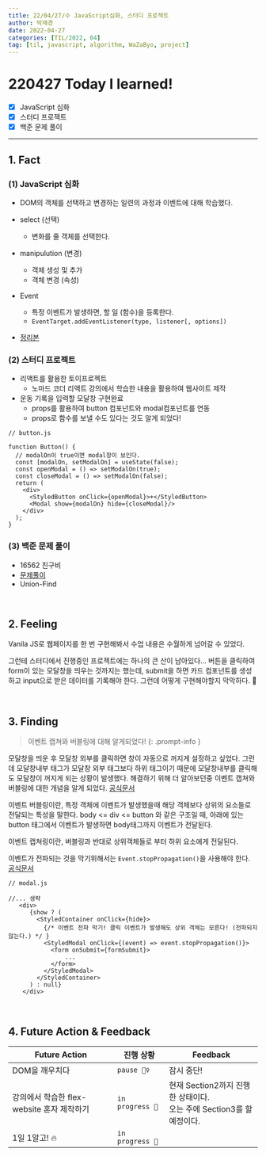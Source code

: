 ```yaml
---
title: 22/04/27/수 JavaScript심화, 스터디 프로젝트 
author: 박재경
date: 2022-04-27
categories: [TIL/2022, 04]
tag: [til, javascript, algorithm, WaZaByo, project]
---
```


# 220427 Today I learned!

- [x] JavaScript 심화
- [x] 스터디 프로젝트
- [x] 백준 문제 풀이 

---

## 1. Fact 

### (1) JavaScript 심화

- DOM의 객체를 선택하고 변경하는 일련의 과정과 이벤트에 대해 학습했다.
- select (선택)
  - 변화를 줄 객체를 선택한다. 
- manipulution (변경)
  - 객체 생성 및 추가
  - 객체 변경 (속성) 
- Event
  - 특정 이벤트가 발생하면, 할 일 (함수)을 등록한다.
  - `EventTarget.addEventListener(type, listener[, options])`

- [정리본](https://github.com/JaeKP/Study/blob/master/web/JS/JavaScript_%EC%8B%AC%ED%99%94.md)



### (2) 스터디 프로젝트

- 리액트를 활용한 토이프로젝트 
  - 노마드 코더 리액트 강의에서 학습한 내용을 활용하여 웹사이트 제작
- 운동 기록을 입력할 모달창 구현완료
  - props를 활용하여 button 컴포넌트와 modal컴포넌트를 연동
  - props로 함수를 보낼 수도 있다는 것도 알게 되었다! 

```react
// button.js

function Button() {
  // modalOn이 true이면 modal창이 보인다. 
  const [modalOn, setModalOn] = useState(false);
  const openModal = () => setModalOn(true);
  const closeModal = () => setModalOn(false);
  return (
    <div>
      <StyledButton onClick={openModal}>+</StyledButton>
      <Modal show={modalOn} hide={closeModal}/>
    </div>
  );
}
```




### (3) 백준 문제 풀이

- 16562 친구비
- [문제풀이](https://github.com/JaeKP/Study/tree/master/algorithm/1%EC%9D%BC1%EC%95%8C%EA%B3%A0/04%EC%9B%94/0427)
- Union-Find

<br>

## 2. Feeling

Vanila JS로 웹페이지를 한 번 구현해봐서 수업 내용은 수월하게 넘어갈 수 있었다. 

그런테 스터디에서 진행중인 프로젝트에는 하나의 큰 산이 남아있다... 버튼을 클릭하여 form이 있는 모달창을 띄우는 것까지는 했는데, submit을 하면 카드 컴포넌트를 생성하고 input으로 받은 데이터를 기록해야 한다. 그런데 어떻게 구현해야할지 막막하다. 🤔

<br>

## 3. Finding 

> 이벤트 캡쳐와 버블링에 대해 알게되었다!
{: .prompt-info }

모달창을 띄운 후 모달창 외부를 클릭하면 창이 자동으로 꺼지게 설정하고 싶었다. 그런데 모달창내부 태그가 모달창 외부 태그보다 하위 태그이기 때문에 모달창내부를 클릭해도 모달창이 꺼지게 되는 상황이 발생했다. 해결하기 위해 더 알아보던중 이벤트 캡쳐와 버블링에 대한 개념을 알게 되었다.   [공식문서](https://developer.mozilla.org/ko/docs/Learn/JavaScript/Building_blocks/Events)

이벤트 버블링이란, 특정 객체에 이벤트가 발생했을때 해당 객체보다 상위의 요소들로 전달되는 특성을 말한다. 
body <= div <= button  와 같은 구조일 때, 아래에 있는 button 태그에서 이벤트가 발생하면  body태그까지 이벤트가 전달된다.

이벤트 캡쳐링이란, 버블링과 반대로 상위객체들로 부터 하위 요소에게 전달된다. 

이벤트가 전파되는 것을 막기위해서는  `Event.stopPropagation()`을 사용해야 한다.  [공식문서](https://developer.mozilla.org/ko/docs/Web/API/Event/stopPropagation)

```react
// modal.js

//... 생략
   <div>
      {show ? (
        <StyledContainer onClick={hide}>
          {/* 이벤트 전파 막기! 클릭 이벤트가 발생해도 상위 객체는 모른다! (전파되지 않는다.) */ }
          <StyledModal onClick={(event) => event.stopPropagation()}>  
            <form onSubmit={formSubmit}>
				...
            </form>
          </StyledModal>
        </StyledContainer>
      ) : null}
    </div>
```



<br>

## 4. Future Action & Feedback

| Future Action                              | 진행 상황       | Feedback                                                     |
| ------------------------------------------ | --------------- | ------------------------------------------------------------ |
| DOM을 깨우치다                             | `pause 🤦‍♀️`      | 잠시 중단!                                                   |
| 강의에서 학습한 flex-website 혼자 제작하기 | `in progress 🚀` | 현재 Section2까지 진행한 상태이다.<br />오는 주에 Section3를 할 예정이다. |
| 1일 1알고! 🔥                               | `in progress 🚀` |                                                              |

<br>
